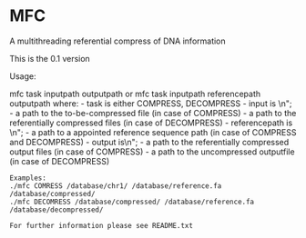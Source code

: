 # MFC
A multithreading referential compress of DNA information

This is the 0.1 version

Usage:

   mfc task inputpath outputpath
	or mfc task inputpath referencepath outputpath
    where:
    - task is either COMPRESS, DECOMPRESS
    - input is \n";
    - a path to the to-be-compressed file (in case of COMPRESS)
    - a path to the referentially compressed files (in case of DECOMPRESS)
	- referencepath is \n";
	- a path to a  appointed reference sequence path (in case of COMPRESS and DECOMPRESS)
    - output is\n";
    - a path to the referentially compressed output files (in case of COMPRESS)
    - a path to the uncompressed outputfile (in case of DECOMPRESS)
      
    Examples:
    ./mfc COMRESS /database/chr1/ /database/reference.fa /database/compressed/ 
    ./mfc DECOMRESS /database/compressed/ /database/reference.fa /database/decompressed/ 
   
    For further information please see README.txt
